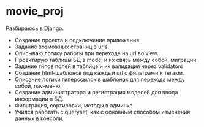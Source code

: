 # movie_proj
Разбираюсь в Django. <br>
<ul>
 <li>Создание проекта и подключение приложения. </li>
 <li>Задание возможных страниц в urls.</li>
 <li>Описываю логику работы при переходе на url во view.</li>
 <li>Проектирую таблицы БД в model и их связь между собой, миграции.</li>
 <li>Задание типов полей в таблице и их валидация через validators</li>
 <li>Создание html-шаблонов под каждый url с фильтрами и тегами.</li>
 <li>Описание логики гиперссылок в шаблонах для перехода между собой, nav-меню.</li>
 <li>Создание администратора и регистрация моделей для ввода информации в БД.</li>
 <li>Фильтрация, сортировки, методы в админке</li>
 <li>Учился работать с queryset, как с основным способом изменения данных в консоли.</li>
</ul>

